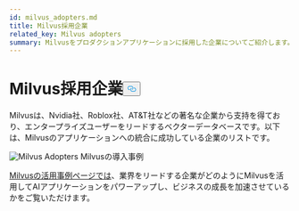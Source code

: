 ```yaml
---
id: milvus_adopters.md
title: Milvus採用企業
related_key: Milvus adopters
summary: Milvusをプロダクションアプリケーションに採用した企業についてご紹介します。
---
```

<h1 id="Milvus-Adopters" class="common-anchor-header">Milvus採用企業<button data-href="#Milvus-Adopters" class="anchor-icon" translate="no">
      <svg translate="no"
        aria-hidden="true"
        focusable="false"
        height="20"
        version="1.1"
        viewBox="0 0 16 16"
        width="16"
      >
        <path
          fill="#0092E4"
          fill-rule="evenodd"
          d="M4 9h1v1H4c-1.5 0-3-1.69-3-3.5S2.55 3 4 3h4c1.45 0 3 1.69 3 3.5 0 1.41-.91 2.72-2 3.25V8.59c.58-.45 1-1.27 1-2.09C10 5.22 8.98 4 8 4H4c-.98 0-2 1.22-2 2.5S3 9 4 9zm9-3h-1v1h1c1 0 2 1.22 2 2.5S13.98 12 13 12H9c-.98 0-2-1.22-2-2.5 0-.83.42-1.64 1-2.09V6.25c-1.09.53-2 1.84-2 3.25C6 11.31 7.55 13 9 13h4c1.45 0 3-1.69 3-3.5S14.5 6 13 6z"
        ></path>
      </svg>
    </button></h1><p>Milvusは、Nvidia社、Roblox社、AT&amp;T社などの著名な企業から支持を得ており、エンタープライズユーザーをリードするベクターデータベースです。以下は、Milvusのアプリケーションへの統合に成功している企業のリストです。</p>
<p>
  
   <span class="img-wrapper"> <img translate="no" src="/docs/v2.6.x/assets/milvus-adopters.png" alt="Milvus Adopters" class="doc-image" id="milvus-adopters" />
   </span> <span class="img-wrapper"> <span>Milvusの導入事例</span> </span></p>
<p><a href="https://milvus.io/use-cases">Milvusの活用事例ページでは</a>、業界をリードする企業がどのようにMilvusを活用してAIアプリケーションをパワーアップし、ビジネスの成長を加速させているかをご覧いただけます。</p>
